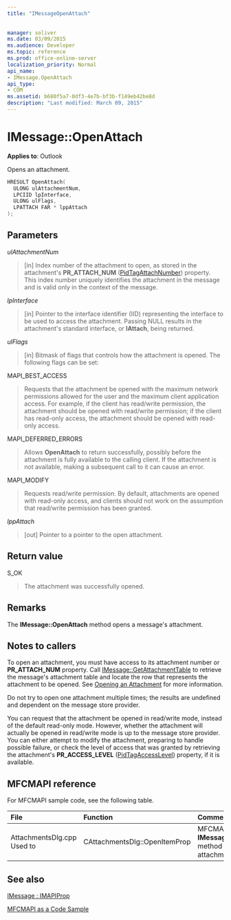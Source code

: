```yaml
---
title: "IMessageOpenAttach"
 
 
manager: soliver
ms.date: 03/09/2015
ms.audience: Developer
ms.topic: reference
ms.prod: office-online-server
localization_priority: Normal
api_name:
- IMessage.OpenAttach
api_type:
- COM
ms.assetid: b680f5a7-0df3-4e7b-bf3b-f149eb42be8d
description: "Last modified: March 09, 2015"
---
```


# IMessage::OpenAttach

  
  
**Applies to**: Outlook 
  
Opens an attachment. 
  
```cpp
HRESULT OpenAttach(
  ULONG ulAttachmentNum,
  LPCIID lpInterface,
  ULONG ulFlags,
  LPATTACH FAR * lppAttach
);
```

## Parameters

 _ulAttachmentNum_
  
> [in] Index number of the attachment to open, as stored in the attachment's **PR_ATTACH_NUM** ([PidTagAttachNumber](pidtagattachnumber-canonical-property.md)) property. This index number uniquely identifies the attachment in the message and is valid only in the context of the message.
    
 _lpInterface_
  
> [in] Pointer to the interface identifier (IID) representing the interface to be used to access the attachment. Passing NULL results in the attachment's standard interface, or **IAttach**, being returned. 
    
 _ulFlags_
  
> [in] Bitmask of flags that controls how the attachment is opened. The following flags can be set: 
    
MAPI_BEST_ACCESS 
  
> Requests that the attachment be opened with the maximum network permissions allowed for the user and the maximum client application access. For example, if the client has read/write permission, the attachment should be opened with read/write permission; if the client has read-only access, the attachment should be opened with read-only access. 
    
MAPI_DEFERRED_ERRORS 
  
> Allows **OpenAttach** to return successfully, possibly before the attachment is fully available to the calling client. If the attachment is not available, making a subsequent call to it can cause an error. 
    
MAPI_MODIFY 
  
> Requests read/write permission. By default, attachments are opened with read-only access, and clients should not work on the assumption that read/write permission has been granted. 
    
 _lppAttach_
  
> [out] Pointer to a pointer to the open attachment.
    
## Return value

S_OK 
  
> The attachment was successfully opened.
    
## Remarks

The **IMessage::OpenAttach** method opens a message's attachment. 
  
## Notes to callers

To open an attachment, you must have access to its attachment number or **PR_ATTACH_NUM** property. Call [IMessage::GetAttachmentTable](imessage-getattachmenttable.md) to retrieve the message's attachment table and locate the row that represents the attachment to be opened. See [Opening an Attachment](opening-an-attachment.md) for more information. 
  
Do not try to open one attachment multiple times; the results are undefined and dependent on the message store provider.
  
You can request that the attachment be opened in read/write mode, instead of the default read-only mode. However, whether the attachment will actually be opened in read/write mode is up to the message store provider. You can either attempt to modify the attachment, preparing to handle possible failure, or check the level of access that was granted by retrieving the attachment's **PR_ACCESS_LEVEL** ([PidTagAccessLevel](pidtagaccesslevel-canonical-property.md)) property, if it is available. 
  
## MFCMAPI reference

For MFCMAPI sample code, see the following table.
  
|**File**|**Function**|**Comment**|
|:-----|:-----|:-----|
|AttachmentsDlg.cpp Used to  <br/> |CAttachmentsDlg::OpenItemProp  <br/> |MFCMAPI uses the **IMessage::OpenAttach** method to open attachment objects,  <br/> |
   
## See also



[IMessage : IMAPIProp](imessageimapiprop.md)


[MFCMAPI as a Code Sample](mfcmapi-as-a-code-sample.md)

